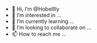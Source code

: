 - 👋 Hi, I’m @Hobelllly
- 👀 I’m interested in ...
- 🌱 I’m currently learning ...
- 💞️ I’m looking to collaborate on ...
- 📫 How to reach me ...

<!---
Hobelllly/Hobelllly is a ✨ special ✨ repository because its `README.md` (this file) appears on your GitHub profile.
You can click the Preview link to take a look at your changes.
--->
